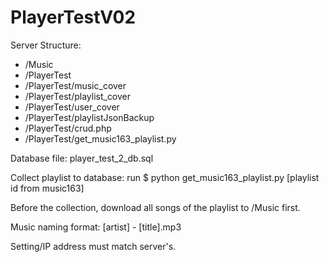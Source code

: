 # PlayerTestV02

Server Structure:
- /Music
- /PlayerTest
- /PlayerTest/music_cover
- /PlayerTest/playlist_cover
- /PlayerTest/user_cover
- /PlayerTest/playlistJsonBackup
- /PlayerTest/crud.php
- /PlayerTest/get_music163_playlist.py

Database file: player_test_2_db.sql

Collect playlist to database: run $ python get_music163_playlist.py [playlist id from music163]

Before the collection, download all songs of the playlist to /Music first.

Music naming format: [artist] - [title].mp3

Setting/IP address must match server's.
